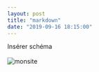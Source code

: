 ```yaml
---
layout: post
title: "markdown"
date: "2019-09-16 18:15:00"
---
```

Insérer schéma<br /><br />![monsite](./DEPLOIEMENT_DERS-replication-bdd.jpg?raw=true "Réplication BDD") 
